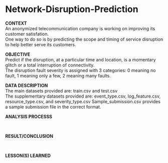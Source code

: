 # Network-Disruption-Prediction

<b>CONTEXT</b><br>
An anonymized telecommunication company is working on improving its customer satisfation. <br>
One way to do so is by predicting the scope and timing of service disruption to help better serve its customers. 
<br>

<b>OBJECTIVE</b><br>
Predict if the disruption, at a particular time and location, is a momentary glitch or a total interruption of connectivity.<br>
The disruption fault severity is assigned with 3 categories: 0 meaning no fault, 1 meaning only a few, 2 meaning many faults. 
<br>

<b>DATA DESCRIPTION</b><br>
The main datasets provided are: train.csv and test.csv<br>
The supplementary datasets provided are: event_type.csv, log_feature.csv, resource_type.csv, and severity_type.csv
Sample_submission.csv provides a sample submission file in the correct format.
<br>

<b>ANALYSIS PROCESSS</b>

<br>

<b>RESULT/CONCLUSION</b>

<br>

<b>LESSON(S) LEARNED</b>
